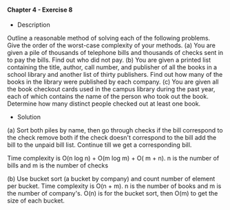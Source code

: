 #### Chapter 4 - Exercise 8 
* Description

Outline a reasonable method of solving each of the following problems. Give
the order of the worst-case complexity of your methods.
(a) You are given a pile of thousands of telephone bills and thousands of checks
sent in to pay the bills. Find out who did not pay.
(b) You are given a printed list containing the title, author, call number, and
publisher of all the books in a school library and another list of thirty
publishers. Find out how many of the books in the library were published
by each company.
(c) You are given all the book checkout cards used in the campus library during
the past year, each of which contains the name of the person who took out
the book. Determine how many distinct people checked out at least one
book.

* Solution

(a) Sort both piles by name, then go through checks if the bill correspond to the check remove both if 
the check doesn't correspond to the bill add the bill to the unpaid bill list. Continue till we get a corresponding bill.

Time complexity is O(n log n) + O(m log m) + O( m + n). n is the number of bills and m is the number of checks

(b) Use bucket sort (a bucket by company) and count number of element per bucket.
Time complexity is O(n + m). n is the number of books and m is the number of company's. O(n) is for the bucket sort, then O(m) to get the size of each bucket. 



